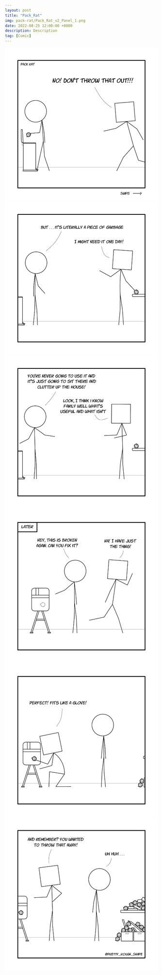 ```yaml
---
layout: post
title: "Pack_Rat"
img: pack-rat/Pack_Rat_v2_Panel_1.png
date: 2022-08-25 12:00:00 +0000
description: Description
tag: [Comic]
---
```


![](../assets/img/pack-rat/Pack_Rat_v2_Panel_1.png)
![](../assets/img/pack-rat/Pack_Rat_v2_Panel_2.png)
![](../assets/img/pack-rat/Pack_Rat_v2_Panel_3.png)
![](../assets/img/pack-rat/Pack_Rat_v2_Panel_4.png)
![](../assets/img/pack-rat/Pack_Rat_v2_Panel_5.png)
![](../assets/img/pack-rat/Pack_Rat_v2_Panel_6.png)
